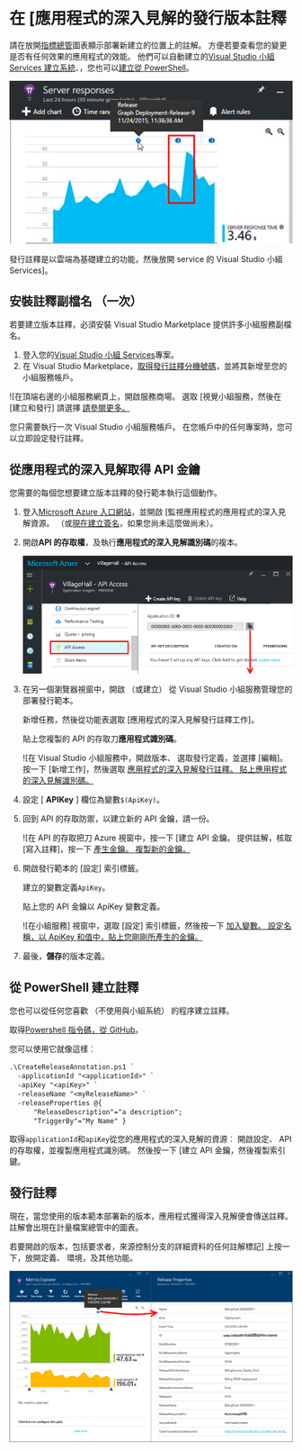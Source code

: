 <properties
    pageTitle="放開應用程式的深入見解的註解 |Microsoft Azure"
    description="新增部署，或建立您在應用程式的深入見解的指標總管圖表的資料標記。"
    services="application-insights"
    documentationCenter=".net"
    authors="alancameronwills"
    manager="douge"/>

<tags
    ms.service="application-insights"
    ms.workload="tbd"
    ms.tgt_pltfrm="ibiza"
    ms.devlang="na"
    ms.topic="article"
    ms.date="06/28/2016"
    ms.author="awills"/>

# <a name="release-annotations-in-application-insights"></a>在 [應用程式的深入見解的發行版本註釋

請在放開[指標總管](app-insights-metrics-explorer.md)圖表顯示部署新建立的位置上的註解。 方便若要查看您的變更是否有任何效果的應用程式的效能。 他們可以自動建立的[Visual Studio 小組 Services 建立系統](https://www.visualstudio.com/en-us/get-started/build/build-your-app-vs)、，您也可以[建立從 PowerShell](#create-annotations-from-powershell)。

![使用顯示的相互關聯與伺服器的回應時間的註解的範例](./media/app-insights-annotations/00.png)

發行註釋是以雲端為基礎建立的功能，然後放開 service 的 Visual Studio 小組 Services]。 

## <a name="install-the-annotations-extension-one-time"></a>安裝註釋副檔名 （一次）

若要建立版本註釋，必須安裝 Visual Studio Marketplace 提供許多小組服務副檔名。

1. 登入您的[Visual Studio 小組 Services](https://www.visualstudio.com/en-us/get-started/setup/sign-up-for-visual-studio-online)專案。
2. 在 Visual Studio Marketplace，[取得發行註釋分機號碼](https://marketplace.visualstudio.com/items/ms-appinsights.appinsightsreleaseannotations)，並將其新增至您的小組服務帳戶。

![在頂端右邊的小組服務網頁上，開啟服務商場。 選取 [視覺小組服務，然後在 [建立和發行] 請選擇 [請參閱更多。](./media/app-insights-annotations/10.png)

您只需要執行一次 Visual Studio 小組服務帳戶。 在您帳戶中的任何專案時，您可以立即設定發行註釋。 

## <a name="get-an-api-key-from-application-insights"></a>從應用程式的深入見解取得 API 金鑰

您需要的每個您想要建立版本註釋的發行範本執行這個動作。


1. 登入[Microsoft Azure 入口網站](https://portal.azure.com)，並開啟 [監視應用程式的應用程式的深入見解資源。 （或[現在建立簽名](app-insights-overview.md)，如果您尚未這麼做尚未）。
2. 開啟**API 的存取權**，及執行**應用程式的深入見解識別碼**的複本。

    ![在 portal.azure.com，開啟您的應用程式的深入見解的資源，然後選擇 [設定]。 開啟 API 的存取權。 複製應用程式識別碼](./media/app-insights-annotations/20.png)

2. 在另一個瀏覽器視窗中，開啟 （或建立） 從 Visual Studio 小組服務管理您的部署發行範本。 

    新增任務，然後從功能表選取 [應用程式的深入見解發行註釋工作]。

    貼上您複製的 API 的存取刀**應用程式識別碼**。

    ![在 Visual Studio 小組服務中，開啟版本、 選取發行定義，並選擇 [編輯]。 按一下 [新增工作]，然後選取 [應用程式的深入見解發行註釋。 貼上應用程式的深入見解識別碼。](./media/app-insights-annotations/30.png)

3. 設定 [ **APIKey** ] 欄位為變數`$(ApiKey)`。

4. 回到 API 的存取防禦，以建立新的 API 金鑰，請一份。

    ![在 API 的存取把刀 Azure 視窗中，按一下 [建立 API 金鑰。 提供註解，核取 [寫入註釋]，按一下 [產生金鑰。 複製新的金鑰。](./media/app-insights-annotations/40.png)

4. 開啟發行範本的 [設定] 索引標籤。

    建立的變數定義`ApiKey`。

    貼上您的 API 金鑰以 ApiKey 變數定義。

    ![在小組服務] 視窗中，選取 [設定] 索引標籤，然後按一下 [加入變數。 設定名稱，以 ApiKey 和值中，貼上您剛剛所產生的金鑰。](./media/app-insights-annotations/50.png)


5. 最後，**儲存**的版本定義。

## <a name="create-annotations-from-powershell"></a>從 PowerShell 建立註釋

您也可以從任何您喜歡 （不使用與小組系統） 的程序建立註釋。 

取得[Powershell 指令碼，從 GitHub](https://github.com/Microsoft/ApplicationInsights-Home/blob/master/API/CreateReleaseAnnotation.ps1)。

您可以使用它就像這樣︰

    .\CreateReleaseAnnotation.ps1 `
      -applicationId "<applicationId>" `
      -apiKey "<apiKey>" `
      -releaseName "<myReleaseName>" `
      -releaseProperties @{
          "ReleaseDescription"="a description";
          "TriggerBy"="My Name" }

取得`applicationId`和`apiKey`從您的應用程式的深入見解的資源︰ 開啟設定、 API 的存取權，並複製應用程式識別碼。 然後按一下 [建立 API 金鑰，然後複製索引鍵。 

## <a name="release-annotations"></a>發行註釋

現在，當您使用的版本範本部署新的版本，應用程式獲得深入見解便會傳送註釋。 註解會出現在計量檔案總管中的圖表。

若要開啟的版本，包括要求者，來源控制分支的詳細資料的任何註解標記] 上按一下，放開定義、 環境，及其他功能。


![按一下任何版本的附註標記。](./media/app-insights-annotations/60.png)
